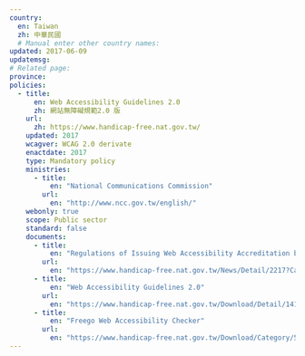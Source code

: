 ```yaml
---
country:
  en: Taiwan
  zh: 中華民國
  # Manual enter other country names:
updated: 2017-06-09
updatemsg:
# Related page:
province:
policies:
  - title:
      en: Web Accessibility Guidelines 2.0
      zh: 網站無障礙規範2.0 版 
    url:
      zh: https://www.handicap-free.nat.gov.tw/
    updated: 2017
    wcagver: WCAG 2.0 derivate
    enactdate: 2017
    type: Mandatory policy
    ministries:
      - title:
          en: "National Communications Commission"
        url:
          en: "http://www.ncc.gov.tw/english/"
    webonly: true
    scope: Public sector
    standard: false
    documents:
      - title:
          en: "Regulations of Issuing Web Accessibility Accreditation badge for Website of  Governmental Agencies and Schools"
        url:
          en: "https://www.handicap-free.nat.gov.tw/News/Detail/2217?Category=43"
      - title:
          en: "Web Accessibility Guidelines 2.0"
        url:
          en: "https://www.handicap-free.nat.gov.tw/Download/Detail/1418?Category=28"
      - title:
          en: "Freego Web Accessibility Checker"
        url:
          en: "https://www.handicap-free.nat.gov.tw/Download/Category/52/1"
---
```

